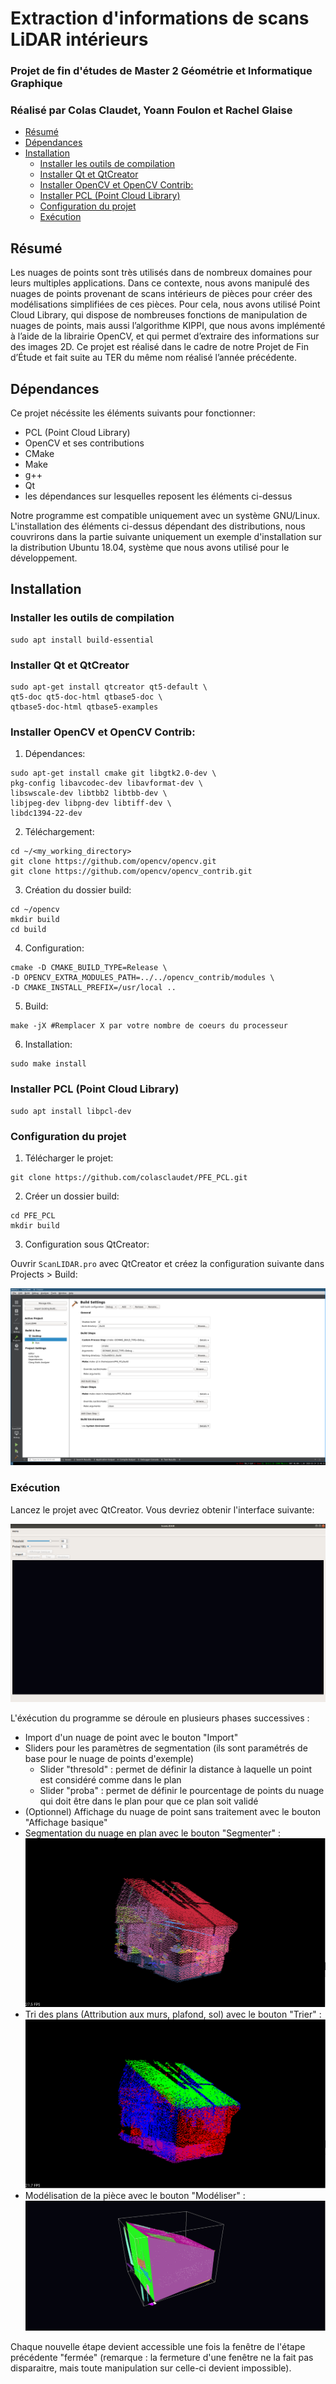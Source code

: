 # Extraction d'informations de scans LiDAR intérieurs

### Projet de fin d'études de Master 2 Géométrie et Informatique Graphique

### Réalisé par Colas Claudet, Yoann Foulon et Rachel Glaise

- [Résumé](#r%c3%a9sum%c3%a9)
- [Dépendances](#d%c3%a9pendances)
- [Installation](#installation)
  - [Installer les outils de compilation](#installer-les-outils-de-compilation)
  - [Installer Qt et QtCreator](#installer-qt-et-qtcreator)
  - [Installer OpenCV et OpenCV Contrib:](#installer-opencv-et-opencv-contrib)
  - [Installer PCL (Point Cloud Library)](#installer-pcl-point-cloud-library)
  - [Configuration du projet](#configuration-du-projet)
  - [Exécution](#exécution)

## Résumé

Les nuages de points sont très utilisés dans de nombreux domaines pour leurs multiples applications. Dans ce contexte, nous avons manipulé des nuages de points provenant de scans intérieurs de pièces pour créer des modélisations simplifiées de ces pièces. Pour cela, nous avons utilisé Point Cloud Library, qui dispose de nombreuses fonctions de manipulation de nuages de points, mais aussi l’algorithme KIPPI, que nous avons implémenté à l’aide de la librairie OpenCV, et qui permet d’extraire des informations sur des images 2D. Ce projet est réalisé dans le cadre de notre Projet de Fin d’Étude et fait suite au TER du même nom réalisé l’année précédente.

## Dépendances

Ce projet nécéssite les éléments suivants pour fonctionner:

- PCL (Point Cloud Library)
- OpenCV et ses contributions
- CMake
- Make
- g++
- Qt
- les dépendances sur lesquelles reposent les éléments ci-dessus

Notre programme est compatible uniquement avec un système GNU/Linux. L'installation des éléments ci-dessus dépendant des distributions, nous couvrirons dans la partie suivante uniquement un exemple d'installation sur la distribution Ubuntu 18.04, système que nous avons utilisé pour le développement.

## Installation

### Installer les outils de compilation

```
sudo apt install build-essential
```

### Installer Qt et QtCreator

```
sudo apt-get install qtcreator qt5-default \
qt5-doc qt5-doc-html qtbase5-doc \
qtbase5-doc-html qtbase5-examples
```

### Installer OpenCV et OpenCV Contrib:

1. Dépendances:

```
sudo apt-get install cmake git libgtk2.0-dev \ 
pkg-config libavcodec-dev libavformat-dev \
libswscale-dev libtbb2 libtbb-dev \
libjpeg-dev libpng-dev libtiff-dev \
libdc1394-22-dev
```

2. Téléchargement:

```
cd ~/<my_working_directory>
git clone https://github.com/opencv/opencv.git
git clone https://github.com/opencv/opencv_contrib.git
```

3. Création du dossier build:

```
cd ~/opencv
mkdir build
cd build
```

4. Configuration:

```
cmake -D CMAKE_BUILD_TYPE=Release \
-D OPENCV_EXTRA_MODULES_PATH=../../opencv_contrib/modules \
-D CMAKE_INSTALL_PREFIX=/usr/local ..
```

5. Build: 

```
make -jX #Remplacer X par votre nombre de coeurs du processeur
```

6. Installation:

```
sudo make install
```

### Installer PCL (Point Cloud Library)

```
sudo apt install libpcl-dev
```

### Configuration du projet

1. Télécharger le projet:

```
git clone https://github.com/colasclaudet/PFE_PCL.git
```

2. Créer un dossier build:

```
cd PFE_PCL
mkdir build
```

3. Configuration sous QtCreator:

Ouvrir ```ScanLIDAR.pro``` avec QtCreator et créez la configuration suivante dans Projects > Build:

![Configuration du projet sous QtCreator](/images/config.png)

### Exécution

Lancez le projet avec QtCreator. Vous devriez obtenir l'interface suivante:

![Interface générale](/images/interface.png)

L'éxécution du programme se déroule en plusieurs phases successives :

- Import d'un nuage de point avec le bouton "Import"
- Sliders pour les paramètres de segmentation (ils sont paramétrés de base pour le nuage de points d'exemple)
  - Slider "thresold" : permet de définir la distance à laquelle un point est considéré comme dans le plan
  - Slider "proba" : permet de définir le pourcentage de points du nuage qui doit être dans le plan pour que ce plan soit validé
- (Optionnel) Affichage du nuage de point sans traitement avec le bouton "Affichage basique"
- Segmentation du nuage en plan avec le bouton "Segmenter" :
  ![Segmentation](/images/segmentation.png)
- Tri des plans (Attribution aux murs, plafond, sol) avec le bouton "Trier" :
  ![Tri des plans](/images/tri.png)
- Modélisation de la pièce avec le bouton "Modéliser" :
  ![Modelisation](/images/modelisation.png)

Chaque nouvelle étape devient accessible une fois la fenêtre de l'étape précédente "fermée" (remarque : la fermeture d'une fenêtre ne la fait pas disparaitre, mais toute manipulation sur celle-ci devient impossible).
